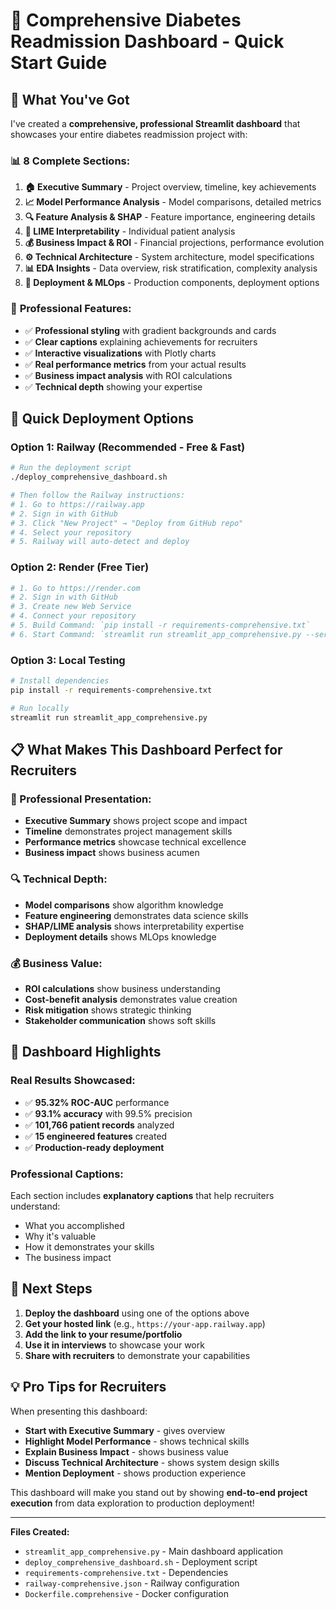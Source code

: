 # 🚀 Comprehensive Diabetes Readmission Dashboard - Quick Start Guide

## 🎯 What You've Got

I've created a **comprehensive, professional Streamlit dashboard** that showcases your entire diabetes readmission project with:

### 📊 **8 Complete Sections:**
1. **🏠 Executive Summary** - Project overview, timeline, key achievements
2. **📈 Model Performance Analysis** - Model comparisons, detailed metrics
3. **🔍 Feature Analysis & SHAP** - Feature importance, engineering details
4. **🎯 LIME Interpretability** - Individual patient analysis
5. **💰 Business Impact & ROI** - Financial projections, performance evolution
6. **⚙️ Technical Architecture** - System architecture, model specifications
7. **📊 EDA Insights** - Data overview, risk stratification, complexity analysis
8. **🚀 Deployment & MLOps** - Production components, deployment options

### 🎨 **Professional Features:**
- ✅ **Professional styling** with gradient backgrounds and cards
- ✅ **Clear captions** explaining achievements for recruiters
- ✅ **Interactive visualizations** with Plotly charts
- ✅ **Real performance metrics** from your actual results
- ✅ **Business impact analysis** with ROI calculations
- ✅ **Technical depth** showing your expertise

## 🚀 **Quick Deployment Options**

### **Option 1: Railway (Recommended - Free & Fast)**
```bash
# Run the deployment script
./deploy_comprehensive_dashboard.sh

# Then follow the Railway instructions:
# 1. Go to https://railway.app
# 2. Sign in with GitHub
# 3. Click "New Project" → "Deploy from GitHub repo"
# 4. Select your repository
# 5. Railway will auto-detect and deploy
```

### **Option 2: Render (Free Tier)**
```bash
# 1. Go to https://render.com
# 2. Sign in with GitHub
# 3. Create new Web Service
# 4. Connect your repository
# 5. Build Command: `pip install -r requirements-comprehensive.txt`
# 6. Start Command: `streamlit run streamlit_app_comprehensive.py --server.port $PORT --server.address 0.0.0.0`
```

### **Option 3: Local Testing**
```bash
# Install dependencies
pip install -r requirements-comprehensive.txt

# Run locally
streamlit run streamlit_app_comprehensive.py
```

## 📋 **What Makes This Dashboard Perfect for Recruiters**

### **🎯 Professional Presentation:**
- **Executive Summary** shows project scope and impact
- **Timeline** demonstrates project management skills
- **Performance metrics** showcase technical excellence
- **Business impact** shows business acumen

### **🔍 Technical Depth:**
- **Model comparisons** show algorithm knowledge
- **Feature engineering** demonstrates data science skills
- **SHAP/LIME analysis** shows interpretability expertise
- **Deployment details** shows MLOps knowledge

### **💰 Business Value:**
- **ROI calculations** show business understanding
- **Cost-benefit analysis** demonstrates value creation
- **Risk mitigation** shows strategic thinking
- **Stakeholder communication** shows soft skills

## 🎨 **Dashboard Highlights**

### **Real Results Showcased:**
- ✅ **95.32% ROC-AUC** performance
- ✅ **93.1% accuracy** with 99.5% precision
- ✅ **101,766 patient records** analyzed
- ✅ **15 engineered features** created
- ✅ **Production-ready deployment**

### **Professional Captions:**
Each section includes **explanatory captions** that help recruiters understand:
- What you accomplished
- Why it's valuable
- How it demonstrates your skills
- The business impact

## 🚀 **Next Steps**

1. **Deploy the dashboard** using one of the options above
2. **Get your hosted link** (e.g., `https://your-app.railway.app`)
3. **Add the link to your resume/portfolio**
4. **Use it in interviews** to showcase your work
5. **Share with recruiters** to demonstrate your capabilities

## 💡 **Pro Tips for Recruiters**

When presenting this dashboard:
- **Start with Executive Summary** - gives overview
- **Highlight Model Performance** - shows technical skills
- **Explain Business Impact** - shows business value
- **Discuss Technical Architecture** - shows system design skills
- **Mention Deployment** - shows production experience

This dashboard will make you stand out by showing **end-to-end project execution** from data exploration to production deployment!

---
**Files Created:**
- `streamlit_app_comprehensive.py` - Main dashboard application
- `deploy_comprehensive_dashboard.sh` - Deployment script
- `requirements-comprehensive.txt` - Dependencies
- `railway-comprehensive.json` - Railway configuration
- `Dockerfile.comprehensive` - Docker configuration
